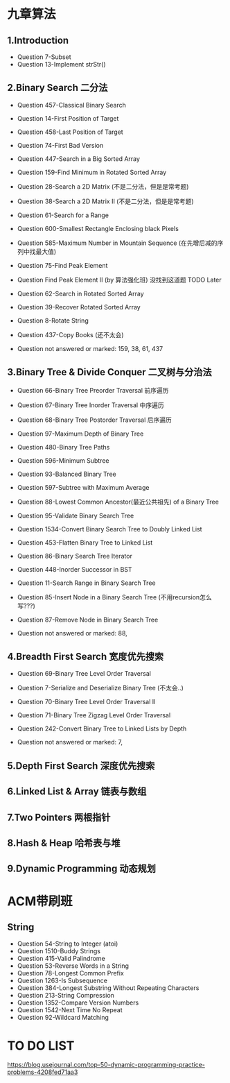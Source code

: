 # 九章算法

## 1.Introduction
* Question 7-Subset
* Question 13-Implement strStr()

## 2.Binary Search 二分法
* Question 457-Classical Binary Search
* Question 14-First Position of Target
* Question 458-Last Position of Target 

* Question 74-First Bad Version
* Question 447-Search in a Big Sorted Array

* Question 159-Find Minimum in Rotated Sorted Array
* Question 28-Search a 2D Matrix      (不是二分法，但是是常考题)  
* Question 38-Search a 2D Matrix II   (不是二分法，但是是常考题)
* Question 61-Search for a Range
* Question 600-Smallest Rectangle Enclosing black Pixels

* Question 585-Maximum Number in Mountain Sequence (在先增后减的序列中找最大值)
* Question 75-Find Peak Element

* Question Find Peak Element II (by 算法强化班)    没找到这道题  TODO Later 

* Question 62-Search in Rotated Sorted Array
* Question 39-Recover Rotated Sorted Array
* Question 8-Rotate String

* Question 437-Copy Books (还不太会)

* Question not answered or marked: 159, 38, 61, 437


## 3.Binary Tree & Divide Conquer 二叉树与分治法

* Question 66-Binary Tree Preorder Traversal 前序遍历
* Question 67-Binary Tree Inorder Traversal 中序遍历
* Question 68-Binary Tree Postorder Traversal 后序遍历
* Question 97-Maximum Depth of Binary Tree

* Question 480-Binary Tree Paths
* Question 596-Minimum Subtree

* Question 93-Balanced Binary Tree
* Question 597-Subtree with Maximum Average
* Question 88-Lowest Common Ancestor(最近公共祖先) of a Binary Tree

* Question 95-Validate Binary Search Tree

* Question 1534-Convert Binary Search Tree to Doubly Linked List
* Question 453-Flatten Binary Tree to Linked List 

* Question 86-Binary Search Tree Iterator   

* Question 448-Inorder Successor in BST
* Question 11-Search Range in Binary Search Tree
* Question 85-Insert Node in a Binary Search Tree  (不用recursion怎么写???)
* Question 87-Remove Node in Binary Search Tree


* Question not answered or marked: 88,


## 4.Breadth First Search 宽度优先搜索 
* Question 69-Binary Tree Level Order Traversal

* Question 7-Serialize and Deserialize Binary Tree  (不太会..)

* Question 70-Binary Tree Level Order Traversal II
* Question 71-Binary Tree Zigzag Level Order Traversal
* Question 242-Convert Binary Tree to Linked Lists by Depth




* Question not answered or marked: 7,


## 5.Depth First Search 深度优先搜索

## 6.Linked List & Array 链表与数组

## 7.Two Pointers 两根指针

## 8.Hash & Heap 哈希表与堆

## 9.Dynamic Programming 动态规划


# ACM带刷班

## String
* Question 54-String to Integer (atoi)
* Question 1510-Buddy Strings
* Question 415-Valid Palindrome
* Question 53-Reverse Words in a String
* Question 78-Longest Common Prefix
* Question 1263-Is Subsequence
* Question 384-Longest Substring Without Repeating Characters
* Question 213-String Compression
* Question 1352-Compare Version Numbers
* Question 1542-Next Time No Repeat
* Question 92-Wildcard Matching


# TO DO LIST

https://blog.usejournal.com/top-50-dynamic-programming-practice-problems-4208fed71aa3
